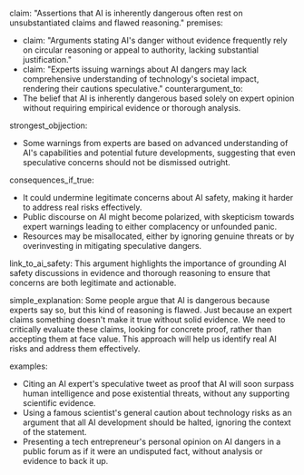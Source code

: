 claim: "Assertions that AI is inherently dangerous often rest on unsubstantiated claims and flawed reasoning."
premises:
  - claim: "Arguments stating AI's danger without evidence frequently rely on circular reasoning or appeal to authority, lacking substantial justification."
  - claim: "Experts issuing warnings about AI dangers may lack comprehensive understanding of technology's societal impact, rendering their cautions speculative."
counterargument_to:
  - The belief that AI is inherently dangerous based solely on expert opinion without requiring empirical evidence or thorough analysis.

strongest_objjection:
  - Some warnings from experts are based on advanced understanding of AI's capabilities and potential future developments, suggesting that even speculative concerns should not be dismissed outright.

consequences_if_true:
  - It could undermine legitimate concerns about AI safety, making it harder to address real risks effectively.
  - Public discourse on AI might become polarized, with skepticism towards expert warnings leading to either complacency or unfounded panic.
  - Resources may be misallocated, either by ignoring genuine threats or by overinvesting in mitigating speculative dangers.

link_to_ai_safety: This argument highlights the importance of grounding AI safety discussions in evidence and thorough reasoning to ensure that concerns are both legitimate and actionable.

simple_explanation: Some people argue that AI is dangerous because experts say so, but this kind of reasoning is flawed. Just because an expert claims something doesn't make it true without solid evidence. We need to critically evaluate these claims, looking for concrete proof, rather than accepting them at face value. This approach will help us identify real AI risks and address them effectively.

examples:
  - Citing an AI expert's speculative tweet as proof that AI will soon surpass human intelligence and pose existential threats, without any supporting scientific evidence.
  - Using a famous scientist's general caution about technology risks as an argument that all AI development should be halted, ignoring the context of the statement.
  - Presenting a tech entrepreneur's personal opinion on AI dangers in a public forum as if it were an undisputed fact, without analysis or evidence to back it up.